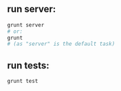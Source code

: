## run server:
```bash
grunt server
# or:
grunt
# (as "server" is the default task)
```

## run tests:
```bash
grunt test
```
